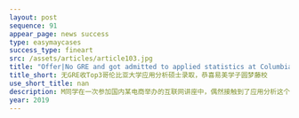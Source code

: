 ```yaml
---
layout: post
sequence: 91
appear_page: news success
type: easymaycases
success_type: fineart
src: /assets/articles/article103.jpg
title: "Offer|No GRE and got admitted to applied statistics at Columbia University ? "
title_short: 无GRE收Top3哥伦比亚大学应用分析硕士录取，恭喜易美学子圆梦藤校
use_short_title: nan
description: M同学在一次参加国内某电商举办的互联网讲座中，偶然接触到了应用分析这个专业。拥有较好数理背景的他，认为应用分析专业非常值得尝试去申请。当理想照进现实，美国研究生申请要求却让他犯了难。
year: 2019
---
```


